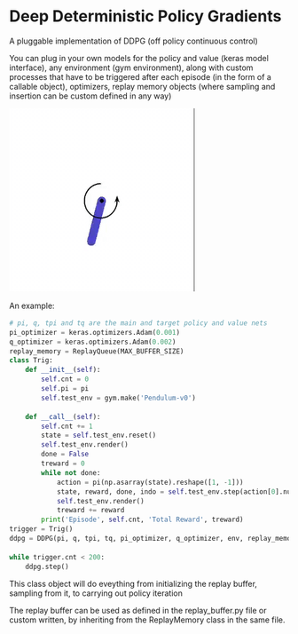 # Deep Deterministic Policy Gradients

A pluggable implementation of DDPG (off policy continuous control)
  
You can plug in your own models for the policy and value (keras model interface), any environment (gym environment), along with custom processes that have to be triggered after each episode (in the form of a callable object), optimizers, replay memory objects (where sampling and insertion can be custom defined in any way)

![A test over the pendulum environment](gif/ezgif-6-7e2c910a6a60.gif)

An example:

```python
# pi, q, tpi and tq are the main and target policy and value nets
pi_optimizer = keras.optimizers.Adam(0.001)
q_optimizer = keras.optimizers.Adam(0.002)
replay_memory = ReplayQueue(MAX_BUFFER_SIZE)
class Trig:
	def __init__(self):
		self.cnt = 0
		self.pi = pi
		self.test_env = gym.make('Pendulum-v0')

	def __call__(self):
		self.cnt += 1
		state = self.test_env.reset()
		self.test_env.render()
		done = False
		treward = 0
		while not done:
			action = pi(np.asarray(state).reshape([1, -1]))
			state, reward, done, indo = self.test_env.step(action[0].numpy())
			self.test_env.render()
			treward += reward	
		print('Episode', self.cnt, 'Total Reward', treward)
trigger = Trig()
ddpg = DDPG(pi, q, tpi, tq, pi_optimizer, q_optimizer, env, replay_memory, GAMMA, RHO, SIGMA, 64, 4098, trigger)

while trigger.cnt < 200:
	ddpg.step()
```

This class object will do eveything from initializing the replay buffer, sampling from it, to carrying out policy iteration

The replay buffer can be used as defined in the replay_buffer.py file or custom written, by inheriting from the ReplayMemory class in the same file.
